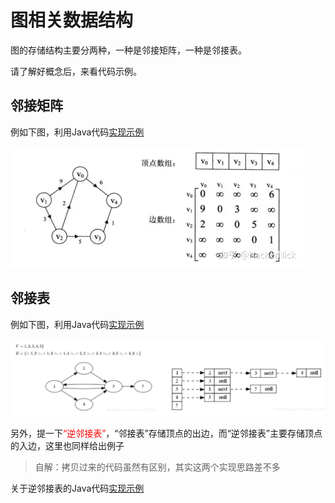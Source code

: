 # 图相关数据结构

图的存储结构主要分两种，一种是邻接矩阵，一种是邻接表。

请了解好概念后，来看代码示例。

## 邻接矩阵

例如下图，利用Java代码[实现示例](../../src/main/java/lin/xc/coding/skill/datastructure/graph/TestAdjacencyMatrix.java)

![邻接矩阵](../../img/datastructure/20230922145152.png)

## 邻接表

例如下图，利用Java代码[实现示例](../../src/main/java/lin/xc/coding/skill/datastructure/graph/TestAdjacencyList.java)

![邻接矩阵](../../img/datastructure/20230922150943.png)

另外，提一下<font color="red">“逆邻接表”</font>，“邻接表”存储顶点的出边，而“逆邻接表”主要存储顶点的入边，这里也同样给出例子

> 自解：拷贝过来的代码虽然有区别，其实这两个实现思路差不多

关于逆邻接表的Java代码[实现示例](../../src/main/java/lin/xc/coding/skill/datastructure/graph/TestInverseAdjacencyList.java)